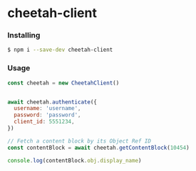 # cheetah-client

### Installing
```sh
$ npm i --save-dev cheetah-client
```

### Usage
```javascript
const cheetah = new CheetahClient()


await cheetah.authenticate({
  username: 'username',
  password: 'password',
  client_id: 5551234,
})

// Fetch a content block by its Object Ref ID
const contentBlock = await cheetah.getContentBlock(10454)

console.log(contentBlock.obj.display_name)
```
